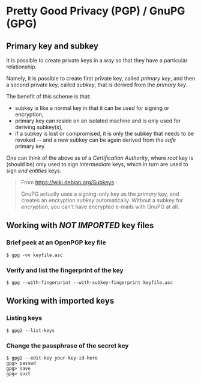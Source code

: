 Pretty Good Privacy (PGP) / GnuPG (GPG)
=======================================

## Primary key and subkey

It is possible to create private keys in a way so that they have a particular
relationship.

Namely, it is possible to create first private key, called _primary key_,
and then a second private key, called _subkey_, that is derived from
the _primary key_.

The benefit of this scheme is that:

- subkey is like a normal key in that it can be used for signing or encryption,
- primary key can reside on an isolated machine and is only used for deriving
  subkey(s),
- if a subkey is lost or compromised, it is only the subkey that needs
  to be revoked -- and a new subkey can be again derived from the _safe_
  primary key.

One can think of the above as of a _Certification Authority_, where _root_ key
is (should be) only used to sign _intermediate_ keys, which in turn are used
to sign _end entities_ keys.



> From https://wiki.debian.org/Subkeys :
>
> GnuPG actually uses a signing-only key as the _primary_ key,
> and creates an encryption _subkey_ automatically.
> Without a subkey for _encryption_, you can't have encrypted e-mails with
> GnuPG at all.

## Working with _NOT IMPORTED_ key files

### Brief peek at an OpenPGP key file

    $ gpg -vv keyfile.asc

### Verify and list the fingerprint of the key

    $ gpg --with-fingerprint --with-subkey-fingerprint keyfile.asc

## Working with imported keys

### Listing keys

    $ gpg2 --list-keys

### Change the passphrase of the secret key

    $ gpg2 --edit-key your-key-id-here
    gpg> passwd
    gpg> save
    gpg> quit

